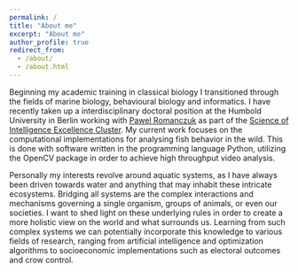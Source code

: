 ```yaml
---
permalink: /
title: "About me"
excerpt: "About me"
author_profile: true
redirect_from:
  - /about/
  - /about.html
---
```


Beginning my academic training in classical biology I transitioned through the fields of marine biology, behavioural biology and informatics. I have recently taken up a interdisciplinary doctoral position at the Humbold University in Berlin working with [Pawel Romanczuk](http://lab.romanczuk.de/) as part of the [Science of Intelligence Excellence Cluster](https://www.scienceofintelligence.de/). My current work focuses on the computational implementations for analysing fish behavior in the wild. This is done with software written in the programming language Python, utilizing the OpenCV package in order to achieve high throughput video analysis.

Personally my interests revolve around aquatic systems, as I have always been driven towards water and anything that may inhabit these intricate ecosystems. Bridging all systems are the complex interactions and mechanisms governing a single organism, groups of animals, or even our societies. I want to shed light on these underlying rules in order to create a more holistic view on the world and what surrounds us. Learning from such complex systems we can potentially incorporate this knowledge to various fields of research, ranging from artificial intelligence and optimization algorithms to socioeconomic implementations such as electoral outcomes and crow control.
